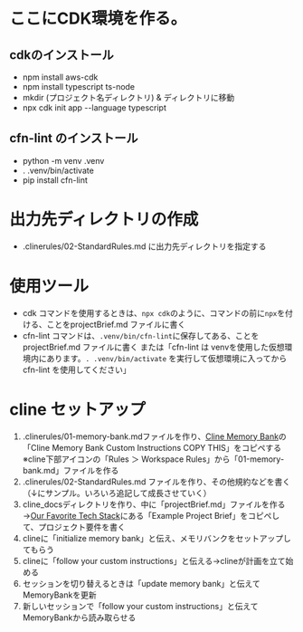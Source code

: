 # ここにCDK環境を作る。
## cdkのインストール
- npm install aws-cdk
- npm install typescript ts-node
- mkdir (プロジェクト名ディレクトリ) & ディレクトリに移動
- npx cdk init app --language typescript

## cfn-lint のインストール
- python -m venv .venv
- . .venv/bin/activate
- pip install cfn-lint

# 出力先ディレクトリの作成
- .clinerules/02-StandardRules.md に出力先ディレクトリを指定する

# 使用ツール
- cdk コマンドを使用するときは、`npx cdk`のように、コマンドの前に`npx`を付ける、ことをprojectBrief.md ファイルに書く
- cfn-lint コマンドは、`.venv/bin/cfn-lint`に保存してある、ことをprojectBrief.md ファイルに書く
  または「cfn-lint は venvを使用した仮想環境内にあります。`. .venv/bin/activate` を実行して仮想環境に入ってから cfn-lint を使用してください」

# cline セットアップ
1. .clinerules/01-memory-bank.mdファイルを作り、[Cline Memory Bank](https://docs.cline.bot/prompting/cline-memory-bank)の「Cline Memory Bank Custom Instructions COPY THIS」をコピペする
   ※cline下部アイコンの「Rules ＞ Workspace Rules」から「01-memory-bank.md」ファイルを作る
2. .clinerules/02-StandardRules.md ファイルを作り、その他規約などを書く（↓にサンプル。いろいろ追記して成長させていく）
3. cline_docsディレクトリを作り、中に「projectBrief.md」ファイルを作る
   →[Our Favorite Tech Stack](https://docs.cline.bot/getting-started/our-favorite-tech-stack)にある「Example Project Brief」をコピペして、プロジェクト要件を書く
4. clineに「initialize memory bank」と伝え、メモリバンクをセットアップしてもらう
5. clineに「follow your custom instructions」と伝える→clineが計画を立て始める
6. セッションを切り替えるときは「update memory bank」と伝えてMemoryBankを更新
7. 新しいセッションで「follow your custom instructions」と伝えてMemoryBankから読み取らせる

